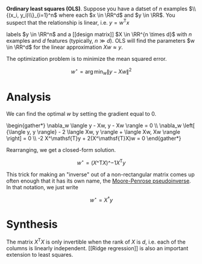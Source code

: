 **Ordinary least squares (OLS)**. Suppose you have a datset of $n$ examples $\\{(x_i, y_i)\\}_{i=1}^n$ where each $x \in \RR^d$ and $y \in \RR$. You suspect that the relationship is linear, i.e. $y = w^\mathsf{T}x$

labels $y \in \RR^n$ and a [[design matrix]] $X \in \RR^{n \times d}$ with $n$ examples and $d$ features (typically, $n \gg d$). OLS will find the parameters $w \in \RR^d$ for the linear approximation $Xw \approx y$.

The optimization problem is to minimize the mean squared error.

$$
w^\star = \arg\min_w \lVert y - Xw \rVert^2
$$

# Analysis

We can find the optimal $w$ by setting the gradient equal to 0.

\begin{gather\*}
\nabla_w \langle y - Xw,  y - Xw \rangle = 0 \\\\
\nabla_w \left[ {\langle y, y \rangle} - 2 \langle Xw, y \rangle +  \langle Xw, Xw \rangle \right] = 0 \\\\
-2 X^\mathsf{T}y + 2(X^\mathsf{T}X)w = 0
\end{gather\*}

Rearranging, we get a closed-form solution.

$$
w^\star = (X\^\mathsf{T}X)\^{-1}X^\mathsf{T}y \tag{OLS Solution}
$$

This trick for making an "inverse" out of a non-rectangular matrix comes up often enough that it has its own name, the [Moore-Penrose pseudoinverse](https://www.wikiwand.com/en/Moore%E2%80%93Penrose_inverse). In that notation, we just write

$$
w^\star = X^\dagger y
$$

# Synthesis

The matrix $X^\mathsf{T}X$ is only invertible when the rank of $X$ is $d$, i.e. each of the columns is linearly independent. [[Ridge regression]] is also an important extension to least squares.